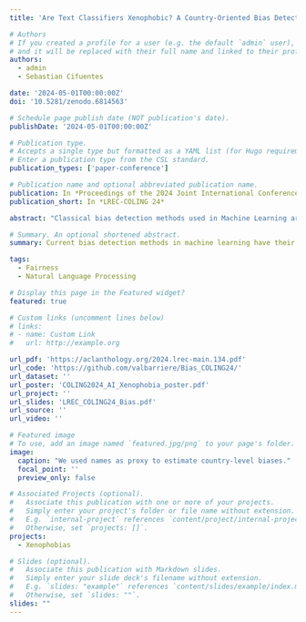 ```yaml
---
title: 'Are Text Classifiers Xenophobic? A Country-Oriented Bias Detection Method with Least Confounding Variables'

# Authors
# If you created a profile for a user (e.g. the default `admin` user), write the username (folder name) here
# and it will be replaced with their full name and linked to their profile.
authors:
  - admin
  - Sebastian Cifuentes

date: '2024-05-01T00:00:00Z'
doi: '10.5281/zenodo.6814563'

# Schedule page publish date (NOT publication's date).
publishDate: '2024-05-01T00:00:00Z'

# Publication type.
# Accepts a single type but formatted as a YAML list (for Hugo requirements).
# Enter a publication type from the CSL standard.
publication_types: ['paper-conference']

# Publication name and optional abbreviated publication name.
publication: In *Proceedings of the 2024 Joint International Conference on Computational Linguistics, Language Resources and Evaluation (LREC-COLING 2024)*
publication_short: In *LREC-COLING 24*

abstract: "Classical bias detection methods used in Machine Learning are themselves biased because of the different confounding variables implied in the assessment of the initial biases. First they are using templates that are syntactically simple and distant from the target data on which the model will deployed. Second, current methods are assessing biases in pre-trained language models or in dataset, but not directly on the fine-tuned classifier that can actually produce harms. We propose a simple method to detect the biases of a specific fine-tuned classifier on any type of unlabeled data. The idea is to study the classifier behavior by creating counterfactual examples directly on the target data distribution and quantify the amount of changes. In this work, we focus on named entity perturbations by applying a Named Entity Recognition on target-domain data and modifying them accordingly to most common names or location of a target group (gender and country), and this for several morphosynctactically different languages spoken in relation with the countries of the target groups. We used our method on two models available open-source that are likely to be deployed by industry, and on two tasks and domains. We first assess the bias of a multilingual sentiment analysis model trained over multiple-languages tweets and available open-source, and then a multilingual stance recognition model trained over several languages and assessed over English language. Finally we propose to link the perplexity of each example with the bias of the model, by looking at the change in label distribution with respect to the language of the target group. Our work offers a fine-grained analysis of the interactions between names and languages, revealing significant biases in multilingual models."

# Summary. An optional shortened abstract.
summary: Current bias detection methods in machine learning have their own biases and limitations, so we've developed a new approach that directly tests fine-tuned classifiers on real-world data to identify potential biases. Our method, which involves creating counterfactual examples by modifying named entities in target data, revealed significant biases in multilingual models, including sentiment analysis and stance recognition models, and shed light on the complex interactions between names, languages, and model predictions. Current models tend to prefer names from the countries speaking the language of the sentence, impulsing for the name IA Xenophobia.

tags:
  - Fairness
  - Natural Language Processing

# Display this page in the Featured widget?
featured: true

# Custom links (uncomment lines below)
# links:
# - name: Custom Link
#   url: http://example.org

url_pdf: 'https://aclanthology.org/2024.lrec-main.134.pdf'
url_code: 'https://github.com/valbarriere/Bias_COLING24/'
url_dataset: ''
url_poster: 'COLING2024_AI_Xenophobia_poster.pdf'
url_project: ''
url_slides: 'LREC_COLING24_Bias.pdf'
url_source: ''
url_video: ''

# Featured image
# To use, add an image named `featured.jpg/png` to your page's folder.
image:
  caption: "We used names as proxy to estimate country-level biases."
  focal_point: ''
  preview_only: false

# Associated Projects (optional).
#   Associate this publication with one or more of your projects.
#   Simply enter your project's folder or file name without extension.
#   E.g. `internal-project` references `content/project/internal-project/index.md`.
#   Otherwise, set `projects: []`.
projects:
  - Xenophobias

# Slides (optional).
#   Associate this publication with Markdown slides.
#   Simply enter your slide deck's filename without extension.
#   E.g. `slides: "example"` references `content/slides/example/index.md`.
#   Otherwise, set `slides: ""`.
slides: ""
---
```


